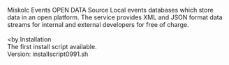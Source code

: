 Miskolc Events OPEN DATA Source Local events databases which store data in an open platform. The service provides XML and JSON format data streams for internal and external developers for free of charge.
<br><br><by
Installation</b><br>
The first install script available.<br>
Version: installscript0991.sh
